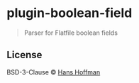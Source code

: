 # plugin-boolean-field

> Parser for Flatfile boolean fields

## License

BSD-3-Clause © [Hans Hoffman]()
